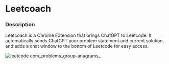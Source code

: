 # Leetcoach

### Description
Leetcoach is a Chrome Extension that brings ChatGPT to Leetcode. It automatically sends ChatGPT your problem statement and current solution, and adds a chat window to the bottom of Leetcode for easy access.

![leetcode com_problems_group-anagrams_](https://user-images.githubusercontent.com/71854758/223333526-f50e3f86-5413-4371-b798-5b5cd388c9b0.png)
